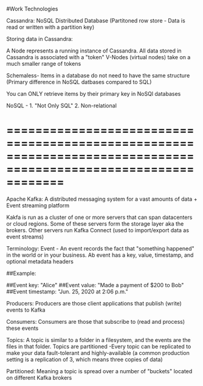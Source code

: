 #Work Technologies

Cassandra: NoSQL Distributed Database
(Partitoned row store - Data is read or written with a partition key)

Storing data in Cassandra: 

A Node represents a running instance of Cassandra. 
All data stored in Cassandra is associated with a "token"
V-Nodes (virtual nodes) take on a much smaller range of tokens

Schemaless- Items in a database do not need to have the same structure (Primary difference in NoSQL datbases compared to SQL)

You can ONLY retrieve items by their primary key in NoSQl databases

NoSQL - 1. "Not Only SQL" 2. Non-relational

================================================================================================================
================================================================================================================

Apache Kafka: A distributed messaging system for a vast amounts of data + Event streaming platform

Kakfa is run as a cluster of one or more servers that can span datacenters or cloud regions.
Some of these servers form the storage layer aka the brokers.
Other servers run Kafka Connect (used to import/export data as event streams)

Terminology:
Event - An event records the fact that "something happened" in the world or in your business. Ab event has a key, value, timestamp, and optional metadata headers

##Example:

##Event key: "Alice"
##Event value: "Made a payment of $200 to Bob"
##Event timestamp: "Jun. 25, 2020 at 2:06 p.m."

Producers: Producers are those client applications that publish (write) events to Kafka

Consumers: Consumers are those that subscribe to (read and process) these events

Topics: A topic is similar to a folder in a filesystem, and the events are the files in that folder. Topics are partitioned
-Every topic can be replicated to make your data fault-tolerant and highly-available (a common production setting is a replication of 3, which means three copies of data)

Partitioned: Meaning a topic is spread over a number of "buckets" located on different Kafka brokers

